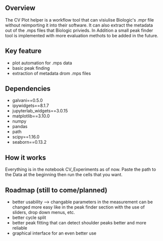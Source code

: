 ## Overview
The CV Plot helper is a workflow tool that can visiulise Biologic's .mpr file without reimporting it into their software. It can also extract the metadata out of the .mps files that Biologic privieds. In Addition a small peak finder tool is implemented with more evaluation methots to be added in the future.


## Key feature
- plot automation for .mps data
- basic peak finding
- extraction of metadata drom .mps files


## Dependencies
- galvani==0.5.0
- ipywidgets==8.1.7
- jupyterlab_widgets==3.0.15
- matplotlib==3.10.0
- numpy 
- pandas 
- path
- scipy==1.16.0
- seaborn==0.13.2

## How it works
Everything is in the notebook CV_Experiments as of now. Paste the path to the Data at the beginning then run the cells that you want. 


## Roadmap (still to come/planned)
- better usability --> changable parameters in the measurement can be changed more easy like in the peak finder section with the use of sliders, drop down menus, etc.
- better cycle split
- better peak fitting that can detect shoulder peaks better and more reliable
- graphical interface for an even better use

